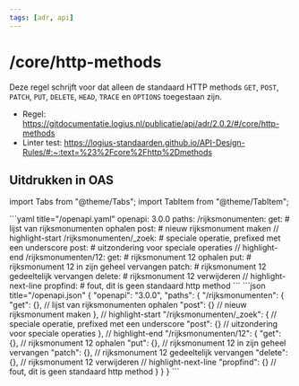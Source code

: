 ```yaml
---
tags: [adr, api]
---
```


# /core/http-methods

Deze regel schrijft voor dat alleen de standaard HTTP methods `GET`, `POST`, `PATCH`, `PUT`, `DELETE`, `HEAD`, `TRACE` en `OPTIONS` toegestaan zijn.

- Regel: https://gitdocumentatie.logius.nl/publicatie/api/adr/2.0.2/#/core/http-methods
- Linter test: https://logius-standaarden.github.io/API-Design-Rules/#:~:text=%23%2Fcore%2Fhttp%2Dmethods

## Uitdrukken in OAS

import Tabs from "@theme/Tabs";
import TabItem from "@theme/TabItem";

<Tabs>
  <TabItem value="yaml" label="YAML">
  ```yaml title="/openapi.yaml"
  openapi: 3.0.0
  paths:
    /rijksmonumenten:
      get: # lijst van rijksmonumenten ophalen
      post: # nieuw rijksmonument maken
    // highlight-start
    /rijksmonumenten/_zoek: # speciale operatie, prefixed met een underscore
      post: # uitzondering voor speciale operaties
    // highlight-end
    /rijksmonumenten/12:
      get: # rijksmonument 12 ophalen
      put: # rijksmonument 12 in zijn geheel vervangen
      patch: # rijksmonument 12 gedeeltelijk vervangen
      delete: # rijksmonument 12 verwijderen
      // highlight-next-line
      propfind: # fout, dit is geen standaard http method
  ```
  </TabItem>
  <TabItem value="json" label="JSON">
  ```json title="/openapi.json"
  {
    "openapi": "3.0.0",
    "paths": {
      "/rijksmonumenten": {
        "get": {}, // lijst van rijksmonumenten ophalen
        "post": {} // nieuw rijksmonument maken
      },
      // highlight-start
      "/rijksmonumenten/_zoek": { // speciale operatie, prefixed met een underscore
        "post": {} // uitzondering voor speciale operaties
      },
      // highlight-end
      "/rijksmonumenten/12": {
        "get": {}, // rijksmonument 12 ophalen
        "put": {}, // rijksmonument 12 in zijn geheel vervangen
        "patch": {}, // rijksmonument 12 gedeeltelijk vervangen
        "delete": {}, // rijksmonument 12 verwijderen
        // highlight-next-line
        "propfind": {} // fout, dit is geen standaard http method
      }
    }
  }
  ```
  </TabItem>
</Tabs>
